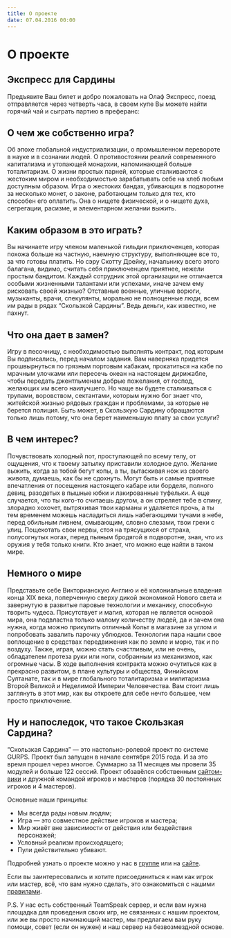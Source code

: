 ```yaml
---
title: О проекте
date: 07.04.2016 00:00
---
```


# О проекте

## Экспресс для Сардины

Предъявите Ваш билет и добро пожаловать на Олаф Экспресс, поезд отправляется через четверть часа, в своем купе Вы можете найти горячий чай и сыграть партию в преферанс: 

## О чем же собственно игра?

Об эпохе глобальной индустриализации, о промышленном перевороте в науке и в сознании людей. О противостоянии реалий современного капитализма и утопающей монархии, напоминающей больше тоталитаризм. О жизни простых парней, которые сталкиваются с жестоким миром и необходимостью зарабатывать себе на хлеб любым доступным образом. Игра о жестоких бандах, убивающих в подворотне за несколько монет, о законе, работающим только для тех, кто способен его оплатить. Она о нищете физической, и о нищете духа, сегрегации, расизме, и элементарном желании выжить. 

<!-- more -->

## Каким образом в это играть?

Вы начинаете игру членом маленькой гильдии приключенцев, которая похожа больше на частную, наемную структуру, выполняющее все то, за что готовы платить. Но сэру Скотту Дрейку, начальнику всего этого балагана, видимо, считать себя приключенцем приятнее, нежели простым бандитом. Каждый сотрудник этой организации не отличается особыми жизненными талантами или успехами, иначе зачем ему рисковать своей жизнью? Отставные военные, уличные ворюги, музыканты, врачи, спекулянты, морально не полноценные люди, всем им рады в рядах “Скользкой Сардины”. Ведь деньги, как известно, не пахнут.

## Что она дает в замен?

Игру в песочницу, с необходимостью выполнять контракт, под которым Вы подписались, перед началом задания. Вам наверняка придется прошвырнуться по грязным портовым кабакам, прокатиться на кэбе по мрачным улочками или пересечь океан на настоящем дирижабле, чтобы передать джентльменам добрые пожелания, от господ, желающих им всего наилучшего. Но чаще вы будете сталкиваться с трупами, воровством, сектантами, которым нужно бог знает что, житейской жизнью рядовых граждан и проблемами, за которые не берется полиция. Быть может, в Скользкую Сардину обращаются только лишь потому, что она берет наименьшую плату за свои услуги?

## В чем интерес?

Почувствовать холодный пот, проступающей по всему телу, от ощущения, что к твоему затылку приставили холодное дуло. Желание выжить, когда за тобой бегут копы, а ты, вытаскивая нож из своего живота, думаешь, как бы не сдохнуть. Могут быть и самые приятные впечатления от посещения настоящего кабаре или борделя, полного девиц, разодетых в пышные юбки и лакированные туфельки.  А еще случается, что ты кого-то считаешь другом, а он стреляет тебе в спину, злорадно хохочет, вытряхивая твои карманы и удаляется прочь, а ты тем временем можешь насладиться лишь набегающими тучами в небе, перед обильным ливнем, смывающим, словно слезами, твои грехи с улиц. Пощекотать свои нервы, стоя на трясущихся от страха, полусогнутых ногах, перед пьяным бродягой в подворотне, зная, что из оружия у тебя только книги. Кто знает, что можно еще найти в таком мире.

## Немного о мире

Представьте себе Викторианскую Англию и её колониальные владения конца XIX века, поперченную сверху дикой экономикой Нового света и завернутую в развитые паровые технологии и механику, способную творить чудеса. Присутствует и магия, которая не является основой мира, она подвластна только малому количеству людей, да и зачем она нужна, когда можно прикупить отличный Кольт в магазине за углом и попробовать завалить парочку ублюдков. Технологии пара нашли свое воплощение в средствах передвижения как по земле и морю, так и по воздуху. Также, играя, можно стать счастливым, или не очень, обладателем протеза руки или ноги, собранным из механизмов, как огромные часы. В ходе выполнения контракта можно очутиться как в прекрасно развитом, в плане культуры и общества, Финийском Султанате, так и в мире глобального тоталитаризма и милитаризма Второй Великой и Неделимой Империи Человечества. Вам стоит лишь заглянуть в этот мир, как вы откроете для себе нечто большее, чем просто приключение. 

## Ну и напоследок, что такое Скользкая Сардина?

“Скользкая Сардина” — это настольно-ролевой проект по системе GURPS. Проект был запущен в начале сентября 2015 года. И за это время прошел через многое. Суммарно за 11 месяцев мы провели 35 модулей и больше 122 сессий. Проект обзавёлся собственным [сайтом-вики](https://sardinka.org) и дружной командой игроков и мастеров (порядка 30 постоянных игроков и 4 мастеров).

 Основные наши принципы:

- Мы всегда рады новым людям;
- Игра — это совместное действие игроков и мастера;
- Мир живёт вне зависимости от действия или бездействия персонажей;
- Условный реализм происходящего;
- Пули действительно убивают.

Подробней узнать о проекте можно у нас в [группе](https://vk.com/slipperysardine) или на [сайте](https://sardinka.org).

Если вы заинтересовались и хотите присоединиться к нам как игрок или мастер, всё, что вам нужно сделать, это ознакомиться с нашими [правилами](https://sardinka.org/newcomers/).

P.S. У нас есть собственный TeamSpeak сервер, и если вам нужна площадка для проведения своих игр, не связанных с нашим проектом, или же вы просто начинающий мастер, мы предлагаем вам руку помощи, совет (если он нужен) и наш сервер на безвозмездной основе. 
